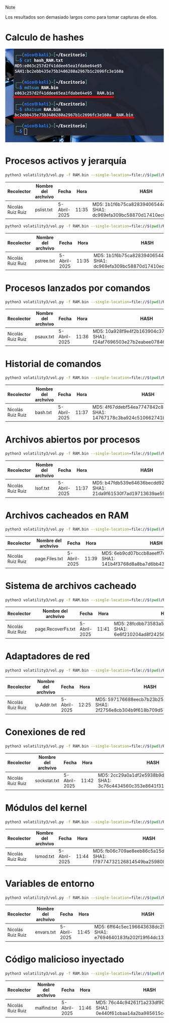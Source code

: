 > [!NOTE]
> Los resultados son demasiado largos como para tomar capturas de ellos.

# Calculo de hashes

![alt text](image.png)

# Procesos activos y jerarquía

```bash
python3 volatility3/vol.py -f RAM.bin --single-location=file://$(pwd)/RAM.bin linux.pslist > pslist.txt
```

| Recolector        | Nombre del archvivo | Fecha        | Hora  | HASH                                                                                 |
| ----------------- | ------------------- | ------------ | ----- | ------------------------------------------------------------------------------------ |
| Nicolás Ruiz Ruiz | pslist.txt          | 5-Abril-2025 | 11:35 | MD5: 1b1f6b75ca82839406544cb685da3b75 SHA1: dc969efa309bc58870d17410ec06097c13f990fd |

```bash
python3 volatility3/vol.py -f RAM.bin --single-location=file://$(pwd)/RAM.bin linux.pstree > pstree.txt
```

| Recolector        | Nombre del archvivo | Fecha        | Hora  | HASH                                                                                 |
| ----------------- | ------------------- | ------------ | ----- | ------------------------------------------------------------------------------------ |
| Nicolás Ruiz Ruiz | pstree.txt          | 5-Abril-2025 | 11:35 | MD5: 1b1f6b75ca82839406544cb685da3b75 SHA1: dc969efa309bc58870d17410ec06097c13f990fd |

# Procesos lanzados por comandos

```bash
python3 volatility3/vol.py -f RAM.bin --single-location=file://$(pwd)/RAM.bin linux.psaux > psaux.txt
```

| Recolector        | Nombre del archvivo | Fecha        | Hora  | HASH                                                                                 |
| ----------------- | ------------------- | ------------ | ----- | ------------------------------------------------------------------------------------ |
| Nicolás Ruiz Ruiz | psaux.txt           | 5-Abril-2025 | 11:36 | MD5: 10a928f9e4f2b163904c37c26cce8ae8 SHA1: f24af7696503e27b2eabee07846156913bfdb07c |

# Historial de comandos

```bash
python3 volatility3/vol.py -f RAM.bin --single-location=file://$(pwd)/RAM.bin linux.bash > bash.txt
```

| Recolector        | Nombre del archvivo | Fecha        | Hora  | HASH                                                                                 |
| ----------------- | ------------------- | ------------ | ----- | ------------------------------------------------------------------------------------ |
| Nicolás Ruiz Ruiz | bash.txt            | 5-Abril-2025 | 11:37 | MD5: 4f67ddebf54ea7747842c81bce19f8d9 SHA1: 14767178c3ba924c510662741b00d2390063ddf1 |

# Archivos abiertos por procesos

```bash
python3 volatility3/vol.py -f RAM.bin --single-location=file://$(pwd)/RAM.bin linux.lsof > lsof.txt
```

| Recolector        | Nombre del archvivo | Fecha        | Hora  | HASH                                                                                 |
| ----------------- | ------------------- | ------------ | ----- | ------------------------------------------------------------------------------------ |
| Nicolás Ruiz Ruiz | lsof.txt            | 5-Abril-2025 | 11:37 | MD5: b47fdb539e64636becdd92235ae7ff73 SHA1: 21da9f61530f7ad19713639ae59e5448ae2d81b0 |

# Archivos cacheados en RAM

```bash
python3 volatility3/vol.py -f RAM.bin --single-location=file://$(pwd)/RAM.bin linux.pagecache.Files > page.Files.txt
```

| Recolector        | Nombre del archvivo | Fecha        | Hora  | HASH                                                                                 |
| ----------------- | ------------------- | ------------ | ----- | ------------------------------------------------------------------------------------ |
| Nicolás Ruiz Ruiz | page.Files.txt      | 5-Abril-2025 | 11:39 | MD5: 6eb9cd07bccb8aeeff7ce94c3c4cac47 SHA1: 141b4f3768d8a8ba7d6bb43052f0300e9e970e7b |

# Sistema de archivos cacheado

```bash
python3 volatility3/vol.py -f RAM.bin --single-location=file://$(pwd)/RAM.bin linux.pagecache.RecoverFs > page.RecoverFs.txt
```

| Recolector        | Nombre del archvivo | Fecha        | Hora  | HASH                                                                                 |
| ----------------- | ------------------- | ------------ | ----- | ------------------------------------------------------------------------------------ |
| Nicolás Ruiz Ruiz | page.RecoverFs.txt  | 5-Abril-2025 | 11:41 | MD5: 28fcdbb73583a595dc4b87bb713bb52f SHA1: 6e6f210204ad8f2425643f2c1fd10ae3125e10bc |

# Adaptadores de red

```bash
python3 volatility3/vol.py -f RAM.bin --single-location=file://$(pwd)/RAM.bin linux.ip.Addr > ip.Addr.txt
```

| Recolector        | Nombre del archvivo | Fecha        | Hora  | HASH                                                                                 |
| ----------------- | ------------------- | ------------ | ----- | ------------------------------------------------------------------------------------ |
| Nicolás Ruiz Ruiz | ip.Addr.txt         | 5-Abril-2025 | 12:25 | MD5: 597176688eecb7b23b25693d3cdb1a9f SHA1: 2f2756e8cb304b9f618b709d5755eb0c14bc6801 |

# Conexiones de red

```bash
python3 volatility3/vol.py -f RAM.bin --single-location=file://$(pwd)/RAM.bin linux.sockstat > sockstat.txt
```

| Recolector        | Nombre del archvivo | Fecha        | Hora  | HASH                                                                                 |
| ----------------- | ------------------- | ------------ | ----- | ------------------------------------------------------------------------------------ |
| Nicolás Ruiz Ruiz | sockstat.txt        | 5-Abril-2025 | 11:42 | MD5: 2cc29a0a1df2e5938b9db80c7bc419a5 SHA1: 3c76c4434560c353e8641f31bbdd3ba58e6a5418 |

# Módulos del kernel

```bash
python3 volatility3/vol.py -f RAM.bin --single-location=file://$(pwd)/RAM.bin linux.lsmod > lsmod.txt
```

| Recolector        | Nombre del archvivo | Fecha        | Hora  | HASH                                                                                 |
| ----------------- | ------------------- | ------------ | ----- | ------------------------------------------------------------------------------------ |
| Nicolás Ruiz Ruiz | lsmod.txt           | 5-Abril-2025 | 11:44 | MD5: fb06c709ae8eeb86c5a15de12e07d6f1 SHA1: f79774732126814549ba2598083e26037c037036 |

# Variables de entorno

```bash
python3 volatility3/vol.py -f RAM.bin --single-location=file://$(pwd)/RAM.bin linux.envars > envars.txt
```

| Recolector        | Nombre del archvivo | Fecha        | Hora  | HASH                                                                                 |
| ----------------- | ------------------- | ------------ | ----- | ------------------------------------------------------------------------------------ |
| Nicolás Ruiz Ruiz | envars.txt          | 5-Abril-2025 | 11:45 | MD5: 6ff64c5ec196643638dc29b6cd16a737 SHA1: e7694640183fa202f19f64dc1302f78ac429ed73 |

# Código malicioso inyectado

```bash
python3 volatility3/vol.py -f RAM.bin --single-location=file://$(pwd)/RAM.bin linux.malfind > malfind.txt
```

| Recolector        | Nombre del archvivo | Fecha        | Hora  | HASH                                                                                 |
| ----------------- | ------------------- | ------------ | ----- | ------------------------------------------------------------------------------------ |
| Nicolás Ruiz Ruiz | malfind.txt         | 5-Abril-2025 | 11:46 | MD5: 76c44c94261f1a233df90920bb8672d0 SHA1: 0e440f61cbaa14a2ba985615ceedce018e449f38 |